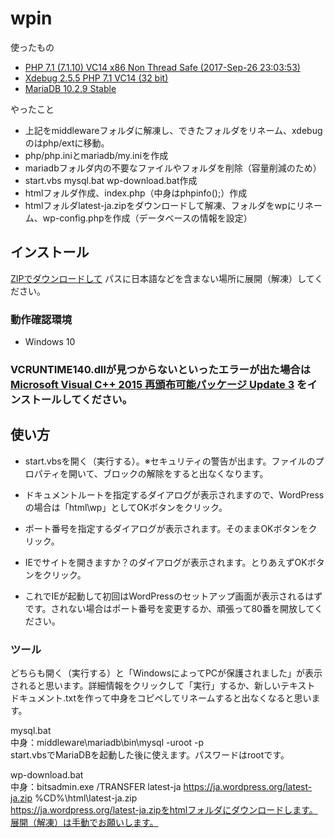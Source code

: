 # wpin

使ったもの
+ [PHP 7.1 (7.1.10) VC14 x86 Non Thread Safe (2017-Sep-26 23:03:53)](http://windows.php.net/downloads/releases/php-7.1.10-nts-Win32-VC14-x86.zip)  
+ [Xdebug 2.5.5 PHP 7.1 VC14 (32 bit)](https://xdebug.org/files/php_xdebug-2.5.5-7.1-vc14-nts.dll)  
+ [MariaDB 10.2.9 Stable](https://downloads.mariadb.org/interstitial/mariadb-10.2.9/win32-packages/mariadb-10.2.9-win32.zip/from/http%3A//ftp.yz.yamagata-u.ac.jp/pub/dbms/mariadb/)  

やったこと
+ 上記をmiddlewareフォルダに解凍し、できたフォルダをリネーム、xdebugのはphp/extに移動。
+ php/php.iniとmariadb/my.iniを作成
+ mariadbフォルダ内の不要なファイルやフォルダを削除（容量削減のため）
+ start.vbs mysql.bat wp-download.bat作成
+ htmlフォルダ作成、index.php（中身はphpinfo();）作成
+ htmlフォルダlatest-ja.zipをダウンロードして解凍、フォルダをwpにリネーム、wp-config.phpを作成（データベースの情報を設定）

## インストール

[ZIPでダウンロードして](https://github.com/farejp/wpin/archive/master.zip) パスに日本語などを含まない場所に展開（解凍）してください。


### 動作確認環境

* Windows 10

### VCRUNTIME140.dllが見つからないといったエラーが出た場合は [Microsoft Visual C++ 2015 再頒布可能パッケージ Update 3](https://www.microsoft.com/ja-jp/download/details.aspx?id=53840) をインストールしてください。

## 使い方

* start.vbsを開く（実行する）。※セキュリティの警告が出ます。ファイルのプロパティを開いて、ブロックの解除をすると出なくなります。

* ドキュメントルートを指定するダイアログが表示されますので、WordPressの場合は「html\wp」としてOKボタンをクリック。

* ポート番号を指定するダイアログが表示されます。そのままOKボタンをクリック。

* IEでサイトを開きますか？のダイアログが表示されます。とりあえずOKボタンをクリック。

* これでIEが起動して初回はWordPressのセットアップ画面が表示されるはずです。されない場合はポート番号を変更するか、頑張って80番を開放してください。


### ツール

どちらも開く（実行する）と「WindowsによってPCが保護されました」が表示されると思います。詳細情報をクリックして「実行」するか、新しいテキスト ドキュメント.txtを作って中身をコピペしてリネームすると出なくなると思います。

mysql.bat  
中身：middleware\mariadb\bin\mysql -uroot -p  
start.vbsでMariaDBを起動した後に使えます。パスワードはrootです。

wp-download.bat  
中身：bitsadmin.exe /TRANSFER latest-ja https://ja.wordpress.org/latest-ja.zip %CD%\html\latest-ja.zip  
https://ja.wordpress.org/latest-ja.zipをhtmlフォルダにダウンロードします。展開（解凍）は手動でお願いします。
